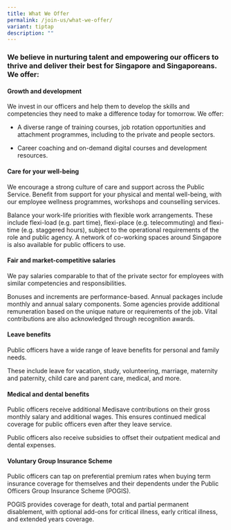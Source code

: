 ```yaml
---
title: What We Offer
permalink: /join-us/what-we-offer/
variant: tiptap
description: ""
---
```

<h3>We believe in nurturing talent and empowering our officers to thrive and deliver their best for Singapore and Singaporeans. We offer:</h3>
<h4><strong>Growth and development</strong></h4>
<p>We invest in our officers and help them to develop the skills and competencies
they need to make a difference today for tomorrow. We offer:</p>
<ul>
<li>
<p>A diverse range of training courses, job rotation opportunities and attachment
programmes, including to the private and people sectors.</p>
</li>
<li>
<p>Career coaching and on-demand digital courses and development resources.</p>
</li>
</ul>
<h4><strong>Care for your well-being</strong></h4>
<p>We encourage a strong culture of care and support across the Public Service.
Benefit from support for your physical and mental well-being, with our
employee wellness programmes, workshops and counselling services.</p>
<p>Balance your work-life priorities with flexible work arrangements. These
include flexi-load (e.g. part time), flexi-place (e.g. telecommuting) and
flexi-time (e.g. staggered hours), subject to the operational requirements
of the role and public agency. A network of co-working spaces around Singapore
is also available for public officers to use.</p>
<h4><strong>Fair and market-competitive salaries</strong></h4>
<p>We pay salaries comparable to that of the private sector for employees
with similar competencies and responsibilities.&nbsp;</p>
<p>Bonuses and increments are performance-based. Annual packages include
monthly and annual salary components. Some agencies provide additional
remuneration based on the unique nature or requirements of the job. Vital
contributions are also acknowledged through recognition awards.</p>
<h4><strong>Leave benefits</strong></h4>
<p>Public officers have a wide range of leave benefits for personal and family
needs.</p>
<p>These include leave for vacation, study, volunteering, marriage, maternity
and paternity, child care and parent care, medical, and more.</p>
<h4><strong>Medical and dental benefits</strong></h4>
<p>Public officers receive additional Medisave contributions on their gross
monthly salary and additional wages. This ensures continued medical coverage
for public officers even after they leave service.</p>
<p>Public officers also receive subsidies to offset their outpatient medical
and dental expenses.</p>
<h4><strong>Voluntary Group Insurance Scheme</strong></h4>
<p>Public officers can tap on preferential premium rates when buying term
insurance coverage for themselves and their dependents under the Public
Officers Group Insurance Scheme (POGIS).</p>
<p>POGIS provides coverage for death, total and partial permanent disablement,
with optional add-ons for critical illness, early critical illness, and
extended years coverage.</p>
<p>
<br>
<br>
</p>